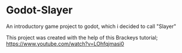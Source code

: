 # Godot-Slayer
An introductory game project to godot, which i decided to call "Slayer"

This project was created with the help of this Brackeys tutorial;
https://www.youtube.com/watch?v=LOhfqjmasi0
